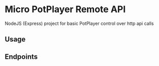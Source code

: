 # Micro PotPlayer Remote API

NodeJS (Express) project for basic PotPlayer control over http api calls

## Usage

## Endpoints

